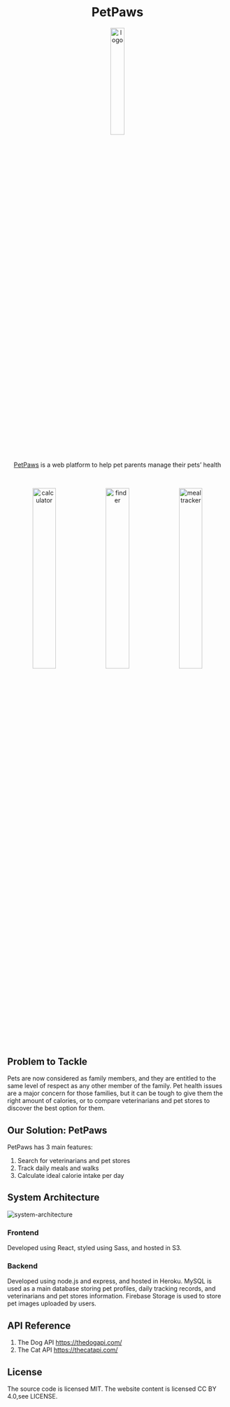 <h1 align="center">PetPaws</h1>

<p align="center">
  <a href="http://www.pet-paws.ca/" target="_blank">
    <img width="25%" alt="logo" src="https://user-images.githubusercontent.com/50537610/131701421-8101847b-0106-4eb4-be09-6a07b36fd515.png">
   </a>
</p>

<p align="center">
  <a href="http://www.pet-paws.ca/" target="_blank">PetPaws</a> is a web platform to help pet parents manage their pets’ health
</p>

<br>

<p align="center">
  <img width="32.5%" alt="calculator" src="https://user-images.githubusercontent.com/50537610/131706447-e77d1f18-2323-4d0b-b326-31ba68b2644c.png"> <img width="32.5%" alt="finder" src="https://user-images.githubusercontent.com/50537610/131706437-762b1dc4-853c-43ee-823c-b9091becb35b.png"> <img width="32.5%" alt="meal tracker" src="https://user-images.githubusercontent.com/50537610/131707442-6a7eb055-541a-4773-92d0-8b600241d3dc.png">
</p>

## Problem to Tackle

Pets are now considered as family members, and they are entitled to the same level of respect as any other member of the family.
Pet health issues are a major concern for those families, but it can be tough to give them the right amount of calories, or to compare veterinarians and pet stores to discover the best option for them.

## Our Solution: PetPaws

PetPaws has 3 main features:

1. Search for veterinarians and pet stores
2. Track daily meals and walks
3. Calculate ideal calorie intake per day

## System Architecture

![system-architecture](https://user-images.githubusercontent.com/50537610/131701688-42e01050-a561-47d2-bb4d-5817d4d4ca10.png)

### Frontend
Developed using React, styled using Sass, and hosted in S3.

### Backend
Developed using node.js and express, and hosted in Heroku.
MySQL is used as a main database storing pet profiles, daily tracking records, and veterinarians and pet stores information.
Firebase Storage is used to store pet images uploaded by users.

## API Reference

1. The Dog API https://thedogapi.com/
2. The Cat API https://thecatapi.com/

## License

The source code is licensed MIT. The website content is licensed CC BY 4.0,see LICENSE.
